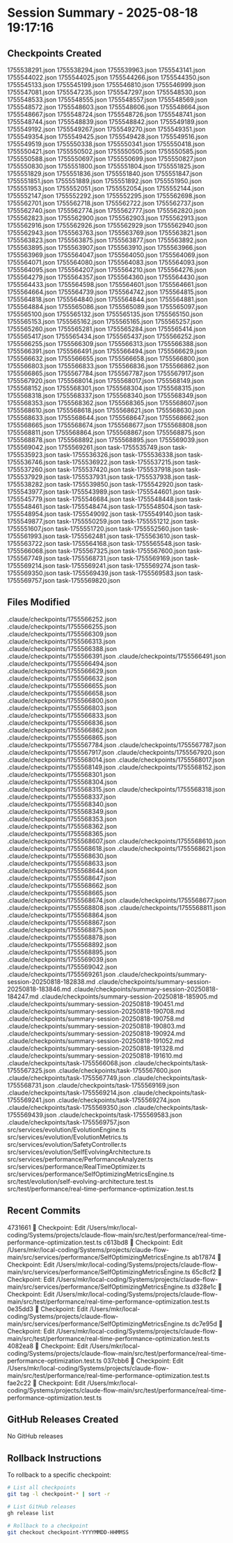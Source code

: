 # Session Summary - 2025-08-18 19:17:16

## Checkpoints Created
1755538291.json
1755538294.json
1755539963.json
1755543141.json
1755544022.json
1755544025.json
1755544266.json
1755544350.json
1755545133.json
1755545199.json
1755546810.json
1755546999.json
1755547081.json
1755547235.json
1755547297.json
1755548530.json
1755548533.json
1755548555.json
1755548557.json
1755548569.json
1755548572.json
1755548603.json
1755548606.json
1755548664.json
1755548667.json
1755548724.json
1755548726.json
1755548741.json
1755548744.json
1755548839.json
1755548842.json
1755549189.json
1755549192.json
1755549267.json
1755549270.json
1755549351.json
1755549354.json
1755549425.json
1755549428.json
1755549516.json
1755549519.json
1755550338.json
1755550341.json
1755550418.json
1755550421.json
1755550502.json
1755550505.json
1755550585.json
1755550588.json
1755550697.json
1755550699.json
1755550827.json
1755550830.json
1755551800.json
1755551804.json
1755551825.json
1755551829.json
1755551836.json
1755551840.json
1755551847.json
1755551851.json
1755551889.json
1755551892.json
1755551950.json
1755551953.json
1755552051.json
1755552054.json
1755552144.json
1755552147.json
1755552292.json
1755552295.json
1755562698.json
1755562701.json
1755562718.json
1755562722.json
1755562737.json
1755562740.json
1755562774.json
1755562777.json
1755562820.json
1755562823.json
1755562900.json
1755562903.json
1755562913.json
1755562916.json
1755562926.json
1755562929.json
1755562940.json
1755562943.json
1755563763.json
1755563769.json
1755563821.json
1755563823.json
1755563875.json
1755563877.json
1755563892.json
1755563895.json
1755563907.json
1755563910.json
1755563966.json
1755563969.json
1755564047.json
1755564050.json
1755564069.json
1755564071.json
1755564080.json
1755564083.json
1755564093.json
1755564095.json
1755564207.json
1755564210.json
1755564276.json
1755564279.json
1755564357.json
1755564360.json
1755564430.json
1755564433.json
1755564598.json
1755564601.json
1755564661.json
1755564664.json
1755564739.json
1755564742.json
1755564815.json
1755564818.json
1755564840.json
1755564844.json
1755564881.json
1755564884.json
1755565086.json
1755565089.json
1755565097.json
1755565100.json
1755565132.json
1755565135.json
1755565150.json
1755565153.json
1755565162.json
1755565165.json
1755565257.json
1755565260.json
1755565281.json
1755565284.json
1755565414.json
1755565417.json
1755565434.json
1755565437.json
1755566252.json
1755566255.json
1755566309.json
1755566313.json
1755566388.json
1755566391.json
1755566491.json
1755566494.json
1755566629.json
1755566632.json
1755566655.json
1755566658.json
1755566800.json
1755566803.json
1755566833.json
1755566836.json
1755566862.json
1755566865.json
1755567784.json
1755567787.json
1755567917.json
1755567920.json
1755568014.json
1755568017.json
1755568149.json
1755568152.json
1755568301.json
1755568304.json
1755568315.json
1755568318.json
1755568337.json
1755568340.json
1755568349.json
1755568353.json
1755568362.json
1755568365.json
1755568607.json
1755568610.json
1755568618.json
1755568621.json
1755568630.json
1755568633.json
1755568644.json
1755568647.json
1755568662.json
1755568665.json
1755568674.json
1755568677.json
1755568808.json
1755568811.json
1755568864.json
1755568867.json
1755568875.json
1755568878.json
1755568892.json
1755568895.json
1755569039.json
1755569042.json
1755569261.json
task-1755535749.json
task-1755535923.json
task-1755536326.json
task-1755536338.json
task-1755536746.json
task-1755536922.json
task-1755537215.json
task-1755537260.json
task-1755537420.json
task-1755537918.json
task-1755537929.json
task-1755537931.json
task-1755537938.json
task-1755538282.json
task-1755539850.json
task-1755542920.json
task-1755543977.json
task-1755543989.json
task-1755544601.json
task-1755545779.json
task-1755546684.json
task-1755548448.json
task-1755548461.json
task-1755548474.json
task-1755548504.json
task-1755548954.json
task-1755549092.json
task-1755549140.json
task-1755549877.json
task-1755550259.json
task-1755551212.json
task-1755551607.json
task-1755551720.json
task-1755552560.json
task-1755561993.json
task-1755562481.json
task-1755563610.json
task-1755563722.json
task-1755564168.json
task-1755565548.json
task-1755566068.json
task-1755567325.json
task-1755567600.json
task-1755567749.json
task-1755568731.json
task-1755569169.json
task-1755569214.json
task-1755569241.json
task-1755569274.json
task-1755569350.json
task-1755569439.json
task-1755569583.json
task-1755569757.json
task-1755569820.json

## Files Modified
.claude/checkpoints/1755566252.json
.claude/checkpoints/1755566255.json
.claude/checkpoints/1755566309.json
.claude/checkpoints/1755566313.json
.claude/checkpoints/1755566388.json
.claude/checkpoints/1755566391.json
.claude/checkpoints/1755566491.json
.claude/checkpoints/1755566494.json
.claude/checkpoints/1755566629.json
.claude/checkpoints/1755566632.json
.claude/checkpoints/1755566655.json
.claude/checkpoints/1755566658.json
.claude/checkpoints/1755566800.json
.claude/checkpoints/1755566803.json
.claude/checkpoints/1755566833.json
.claude/checkpoints/1755566836.json
.claude/checkpoints/1755566862.json
.claude/checkpoints/1755566865.json
.claude/checkpoints/1755567784.json
.claude/checkpoints/1755567787.json
.claude/checkpoints/1755567917.json
.claude/checkpoints/1755567920.json
.claude/checkpoints/1755568014.json
.claude/checkpoints/1755568017.json
.claude/checkpoints/1755568149.json
.claude/checkpoints/1755568152.json
.claude/checkpoints/1755568301.json
.claude/checkpoints/1755568304.json
.claude/checkpoints/1755568315.json
.claude/checkpoints/1755568318.json
.claude/checkpoints/1755568337.json
.claude/checkpoints/1755568340.json
.claude/checkpoints/1755568349.json
.claude/checkpoints/1755568353.json
.claude/checkpoints/1755568362.json
.claude/checkpoints/1755568365.json
.claude/checkpoints/1755568607.json
.claude/checkpoints/1755568610.json
.claude/checkpoints/1755568618.json
.claude/checkpoints/1755568621.json
.claude/checkpoints/1755568630.json
.claude/checkpoints/1755568633.json
.claude/checkpoints/1755568644.json
.claude/checkpoints/1755568647.json
.claude/checkpoints/1755568662.json
.claude/checkpoints/1755568665.json
.claude/checkpoints/1755568674.json
.claude/checkpoints/1755568677.json
.claude/checkpoints/1755568808.json
.claude/checkpoints/1755568811.json
.claude/checkpoints/1755568864.json
.claude/checkpoints/1755568867.json
.claude/checkpoints/1755568875.json
.claude/checkpoints/1755568878.json
.claude/checkpoints/1755568892.json
.claude/checkpoints/1755568895.json
.claude/checkpoints/1755569039.json
.claude/checkpoints/1755569042.json
.claude/checkpoints/1755569261.json
.claude/checkpoints/summary-session-20250818-182838.md
.claude/checkpoints/summary-session-20250818-183846.md
.claude/checkpoints/summary-session-20250818-184247.md
.claude/checkpoints/summary-session-20250818-185905.md
.claude/checkpoints/summary-session-20250818-190451.md
.claude/checkpoints/summary-session-20250818-190708.md
.claude/checkpoints/summary-session-20250818-190758.md
.claude/checkpoints/summary-session-20250818-190803.md
.claude/checkpoints/summary-session-20250818-190924.md
.claude/checkpoints/summary-session-20250818-191052.md
.claude/checkpoints/summary-session-20250818-191328.md
.claude/checkpoints/summary-session-20250818-191610.md
.claude/checkpoints/task-1755566068.json
.claude/checkpoints/task-1755567325.json
.claude/checkpoints/task-1755567600.json
.claude/checkpoints/task-1755567749.json
.claude/checkpoints/task-1755568731.json
.claude/checkpoints/task-1755569169.json
.claude/checkpoints/task-1755569214.json
.claude/checkpoints/task-1755569241.json
.claude/checkpoints/task-1755569274.json
.claude/checkpoints/task-1755569350.json
.claude/checkpoints/task-1755569439.json
.claude/checkpoints/task-1755569583.json
.claude/checkpoints/task-1755569757.json
src/services/evolution/EvolutionEngine.ts
src/services/evolution/EvolutionMetrics.ts
src/services/evolution/SafetyController.ts
src/services/evolution/SelfEvolvingArchitecture.ts
src/services/performance/PerformanceAnalyzer.ts
src/services/performance/RealTimeOptimizer.ts
src/services/performance/SelfOptimizingMetricsEngine.ts
src/test/evolution/self-evolving-architecture.test.ts
src/test/performance/real-time-performance-optimization.test.ts

## Recent Commits
4731661 🔖 Checkpoint: Edit /Users/mkr/local-coding/Systems/projects/claude-flow-main/src/test/performance/real-time-performance-optimization.test.ts
c613bd8 🔖 Checkpoint: Edit /Users/mkr/local-coding/Systems/projects/claude-flow-main/src/services/performance/SelfOptimizingMetricsEngine.ts
ab17874 🔖 Checkpoint: Edit /Users/mkr/local-coding/Systems/projects/claude-flow-main/src/services/performance/SelfOptimizingMetricsEngine.ts
65c8cf2 🔖 Checkpoint: Edit /Users/mkr/local-coding/Systems/projects/claude-flow-main/src/services/performance/SelfOptimizingMetricsEngine.ts
d328e1c 🔖 Checkpoint: Edit /Users/mkr/local-coding/Systems/projects/claude-flow-main/src/test/performance/real-time-performance-optimization.test.ts
0e35dd3 🔖 Checkpoint: Edit /Users/mkr/local-coding/Systems/projects/claude-flow-main/src/services/performance/SelfOptimizingMetricsEngine.ts
dc7e95d 🔖 Checkpoint: Edit /Users/mkr/local-coding/Systems/projects/claude-flow-main/src/test/performance/real-time-performance-optimization.test.ts
4082ea8 🔖 Checkpoint: Edit /Users/mkr/local-coding/Systems/projects/claude-flow-main/src/test/performance/real-time-performance-optimization.test.ts
037cbb6 🔖 Checkpoint: Edit /Users/mkr/local-coding/Systems/projects/claude-flow-main/src/test/performance/real-time-performance-optimization.test.ts
fae2c22 🔖 Checkpoint: Edit /Users/mkr/local-coding/Systems/projects/claude-flow-main/src/test/performance/real-time-performance-optimization.test.ts

## GitHub Releases Created
No GitHub releases

## Rollback Instructions
To rollback to a specific checkpoint:
```bash
# List all checkpoints
git tag -l checkpoint-* | sort -r

# List GitHub releases
gh release list

# Rollback to a checkpoint
git checkout checkpoint-YYYYMMDD-HHMMSS
```

